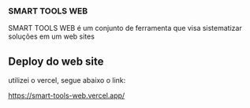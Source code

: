 ### SMART TOOLS WEB

SMART TOOLS WEB é um conjunto de ferramenta que visa sistematizar soluções em um web sites

## Deploy do web site

utilizei o vercel, segue abaixo o link:

https://smart-tools-web.vercel.app/
